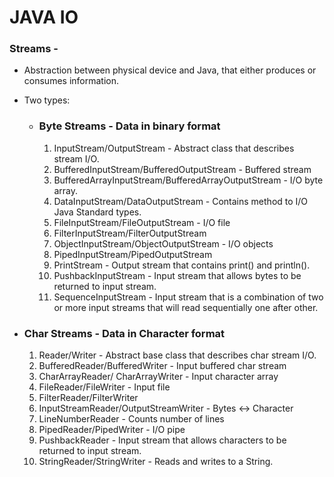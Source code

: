 # JAVA IO

### Streams -
 -  Abstraction between physical device and Java, that either produces or consumes information.
 -  Two types:
    - ### Byte Streams - Data in binary format
      1. InputStream/OutputStream - Abstract class that describes stream I/O.
      2. BufferedInputStream/BufferedOutputStream - Buffered  stream
      3. BufferedArrayInputStream/BufferedArrayOutputStream - I/O byte array.
      4. DataInputStream/DataOutputStream - Contains method to I/O Java Standard types.
      5. FileInputStream/FileOutputStream - I/O file
      6. FilterInputStream/FilterOutputStream
      7. ObjectInputStream/ObjectOutputStream - I/O objects
      8. PipedInputStream/PipedOutputStream
      9.  PrintStream - Output stream that contains print() and println().
      10. PushbackInputStream - Input stream that allows bytes to be returned to input stream.
      11. SequenceInputStream - Input stream that is a combination of two or more input streams that will read sequentially one after other.

  - ### Char Streams - Data in Character format
	  1. Reader/Writer - Abstract base class that describes char stream I/O.
	  2. BufferedReader/BufferedWriter - Input buffered  char stream
	  3. CharArrayReader/ CharArrayWriter - Input  character array
	  4. FileReader/FileWriter - Input file
	  5. FilterReader/FilterWriter
	  6. InputStreamReader/OutputStreamWriter - Bytes <-> Character
	  7. LineNumberReader - Counts number of lines
	  8. PipedReader/PipedWriter - I/O pipe
	  9. PushbackReader - Input stream that allows characters to be returned to input stream.
	  10. StringReader/StringWriter - Reads and writes to a String.
